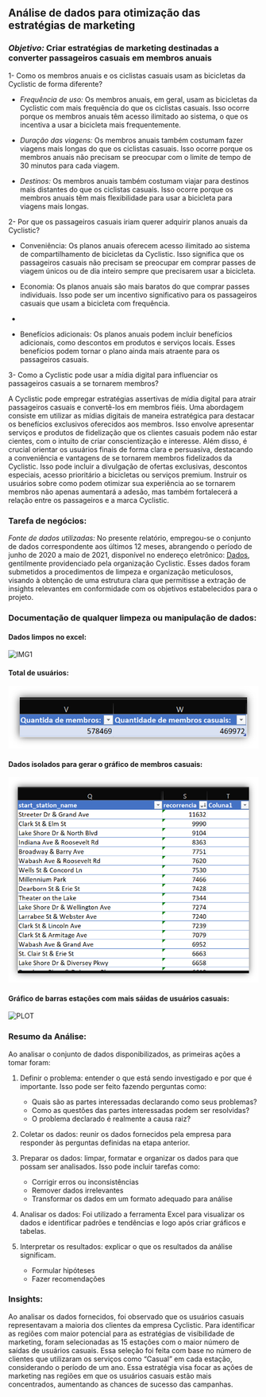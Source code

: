 ## Análise de dados para otimização das estratégias de marketing

### *Objetivo:* Criar estratégias de marketing destinadas a converter passageiros casuais em membros anuais

1- Como os membros anuais e os ciclistas casuais usam as bicicletas da Cyclistic de forma diferente?
-	*Frequência de uso:*
Os membros anuais, em geral, usam as bicicletas da Cyclistic com mais frequência do que os ciclistas casuais. Isso ocorre porque os membros anuais têm acesso ilimitado ao sistema, o que os incentiva a usar a bicicleta mais frequentemente.

-	*Duração das viagens:*
Os membros anuais também costumam fazer viagens mais longas do que os ciclistas casuais. Isso ocorre porque os membros anuais não precisam se preocupar com o limite de tempo de 30 minutos para cada viagem.

-	*Destinos:*
Os membros anuais também costumam viajar para destinos mais distantes do que os ciclistas casuais. Isso ocorre porque os membros anuais têm mais flexibilidade para usar a bicicleta para viagens mais longas.

2-	Por que os passageiros casuais iriam querer adquirir planos anuais da Cyclistic?
-	Conveniência: Os planos anuais oferecem acesso ilimitado ao sistema de compartilhamento de bicicletas da Cyclistic. Isso significa que os passageiros casuais não precisam se preocupar em comprar passes de viagem únicos ou de dia inteiro sempre que precisarem usar a bicicleta.

-	Economia: Os planos anuais são mais baratos do que comprar passes individuais. Isso pode ser um incentivo significativo para os passageiros casuais que usam a bicicleta com frequência.
-	
-	Benefícios adicionais: Os planos anuais podem incluir benefícios adicionais, como descontos em produtos e serviços locais. Esses benefícios podem tornar o plano ainda mais atraente para os passageiros casuais.

3- Como a Cyclistic pode usar a mídia digital para influenciar os passageiros casuais a se tornarem membros?

A Cyclistic pode empregar estratégias assertivas de mídia digital para atrair passageiros casuais e convertê-los 
em membros fiéis. Uma abordagem consiste em utilizar as mídias digitais de maneira estratégica para destacar os 
benefícios exclusivos oferecidos aos membros. Isso envolve apresentar serviços e produtos de fidelização que os 
clientes casuais podem não estar cientes, com o intuito de criar conscientização e interesse.
Além disso, é crucial orientar os usuários finais de forma clara e persuasiva, destacando a conveniência e 
vantagens de se tornarem membros fidelizados da Cyclistic. Isso pode incluir a divulgação de ofertas exclusivas, 
descontos especiais, acesso prioritário a bicicletas ou serviços premium. Instruir os usuários sobre como podem 
otimizar sua experiência ao se tornarem membros não apenas aumentará a adesão, mas também fortalecerá a relação 
entre os passageiros e a marca Cyclistic.

### Tarefa de negócios:

*Fonte de dados utilizadas:*
No presente relatório, empregou-se o conjunto de dados correspondente aos últimos 12 meses, abrangendo o período 
de junho de 2020 a maio de 2021, disponível no endereço eletrônico: [Dados]([https://en.wikipedia.org/wiki/Donald_Knuth](https://divvy-tripdata.s3.amazonaws.com/index.html)),
gentilmente providenciado pela organização Cyclistic. Esses dados foram submetidos a procedimentos de limpeza e 
organização meticulosos, visando à obtenção de uma estrutura clara que permitisse a extração de insights relevantes 
em conformidade com os objetivos estabelecidos para o projeto.

### Documentação de qualquer limpeza ou manipulação de dados:
#### Dados limpos no excel: 
![IMG1](rprojects/case_study/case_1/img/Imagem_1.png)

#### Total de usuários:
![IMG2](case_study/case_1/img/Imagem_2.png)

#### Dados isolados para gerar o gráfico de membros casuais:
![IMG3](case_study/case_1/img/Imagem_3.png)

#### Gráfico de barras estações com mais sáidas de usuários casuais:
![PLOT]([case_study/case_1/img/plot_1.png](https://github.com/renansramos/rprojects-/blob/main/case_study/case_1/img/plot_1.png))

### Resumo da Análise:
Ao analisar o conjunto de dados disponibilizados, as primeiras ações a tomar foram:
1.	Definir o problema: entender o que está sendo investigado e por que é importante. 
Isso pode ser feito fazendo perguntas como:
    - Quais são as partes interessadas declarando como seus problemas?
    - Como as questões das partes interessadas podem ser resolvidas?
    - O problema declarado é realmente a causa raiz?

2.	Coletar os dados: reunir os dados fornecidos pela empresa para responder às perguntas 
definidas na etapa anterior. 

3.	Preparar os dados: limpar, formatar e organizar os dados para que possam ser analisados. 
Isso pode incluir tarefas como:
    - Corrigir erros ou inconsistências
    - Remover dados irrelevantes
    - Transformar os dados em um formato adequado para análise

4.	Analisar os dados: Foi utilizado a ferramenta Excel para visualizar os dados  e identificar
padrões e tendências e logo após criar gráficos e tabelas.

5.	Interpretar os resultados: explicar o que os resultados da análise significam. 
    - Formular hipóteses
    - Fazer recomendações

### Insights:
Ao analisar os dados fornecidos, foi observado que os usuários casuais representavam a maioria dos clientes da empresa Cyclistic.
Para identificar as regiões com maior potencial para as estratégias de visibilidade de marketing, foram selecionadas as 15 estações com o maior número de saídas de usuários casuais.
Essa seleção foi feita com base no número de clientes que utilizaram os serviços como “Casual” em cada estação, considerando o período de um ano.
Essa estratégia visa focar as ações de marketing nas regiões em que os usuários casuais estão mais concentrados, aumentando as chances de sucesso das campanhas.












